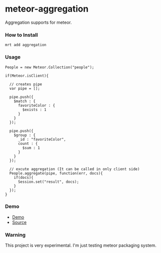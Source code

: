 meteor-aggregation
==================
Aggregation supports for meteor.

### How to Install

    mrt add aggregation
    
### Usage

    People = new Meteor.Collection("people");
    
    if(Meteor.isClient){
    
      // creates pipe
      var pipe = [];
      
      pipe.push({
        $match : {
          favoriteColor : {
            $exists : 1
          }
        }
      });
      
      pipe.push({
        $group : {
          _id : "favoriteColor",
          count : {
            $sum : 1
          }
        }
      });
    
      // excute aggregation (It can be called in only client side)
      People.aggregate(pipe, function(err, docs){
        if(docs){
          Session.set("result", docs);
        }
      });
    }

### Demo

* [Demo](http://aggr-example.meteor.com)
* [Source](https://github.com/jeeeyul/meteor-aggregation/tree/master/example)

### Warning

This project is very experimental. I'm just testing meteor packaging system.

